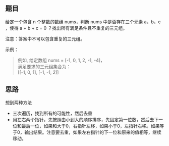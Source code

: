 ## 题目
给定一个包含 n 个整数的数组 nums，判断 nums 中是否存在三个元素 a，b，c ，使得 a + b + c = 0 ？找出所有满足条件且不重复的三元组。

注意：答案中不可以包含重复的三元组。


示例：

> 例如, 给定数组 nums = [-1, 0, 1, 2, -1, -4]，  
满足要求的三元组集合为：  
[[-1, 0, 1], [-1, -1, 2]]

## 思路

想到两种方法

- 三次遍历，找到所有的可能性，然后去重
- 用左右两个指针，先按照由小到大的顺序排序，先固定第一位数，然后去下一位和最后一位，如果和大于0，右指针左移，如果小于0，左指针右移。如果等于0，输出结果。注意要去重，如果左右指针的下一位和原来的值相等，继续移动。
